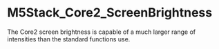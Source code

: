 # M5Stack_Core2_ScreenBrightness
The Core2 screen brightness is capable of a much larger range of intensities than the standard functions use.

